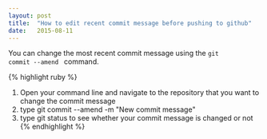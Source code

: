 ```yaml
---
layout: post
title:  "How to edit recent commit message before pushing to github"
date:   2015-08-11
---
```

You can change the most recent commit message using the <code>git commit --amend </code> command.

{% highlight ruby %}
1. Open your command line and navigate to the repository that you want to change the commit message
2. type git commit --amend -m "New commit message"
3. type git status to see whether your commit message is changed or not
{% endhighlight %}
